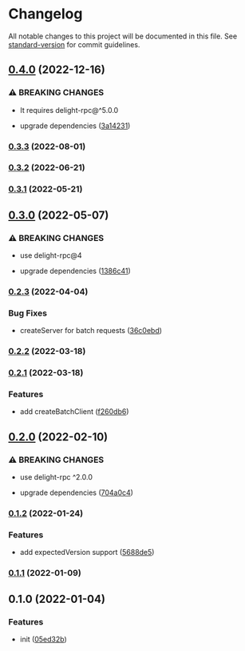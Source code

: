 # Changelog

All notable changes to this project will be documented in this file. See [standard-version](https://github.com/conventional-changelog/standard-version) for commit guidelines.

## [0.4.0](https://github.com/delight-rpc/piscina/compare/v0.3.3...v0.4.0) (2022-12-16)


### ⚠ BREAKING CHANGES

* It requires delight-rpc@^5.0.0

* upgrade dependencies ([3a14231](https://github.com/delight-rpc/piscina/commit/3a142311f8da8bb4cbbbb4a19be8c0788b1e8cb0))

### [0.3.3](https://github.com/delight-rpc/piscina/compare/v0.3.2...v0.3.3) (2022-08-01)

### [0.3.2](https://github.com/delight-rpc/piscina/compare/v0.3.1...v0.3.2) (2022-06-21)

### [0.3.1](https://github.com/delight-rpc/piscina/compare/v0.3.0...v0.3.1) (2022-05-21)

## [0.3.0](https://github.com/delight-rpc/piscina/compare/v0.2.3...v0.3.0) (2022-05-07)


### ⚠ BREAKING CHANGES

* use delight-rpc@4

* upgrade dependencies ([1386c41](https://github.com/delight-rpc/piscina/commit/1386c4130ad12c5f704282f1d2e83b6a3ef183e2))

### [0.2.3](https://github.com/delight-rpc/piscina/compare/v0.2.2...v0.2.3) (2022-04-04)


### Bug Fixes

* createServer for batch requests ([36c0ebd](https://github.com/delight-rpc/piscina/commit/36c0ebd35f8f4c073917195aece238a3738ca8f0))

### [0.2.2](https://github.com/delight-rpc/piscina/compare/v0.2.1...v0.2.2) (2022-03-18)

### [0.2.1](https://github.com/delight-rpc/piscina/compare/v0.2.0...v0.2.1) (2022-03-18)


### Features

* add createBatchClient ([f260db6](https://github.com/delight-rpc/piscina/commit/f260db683678af9dd7c5a17f37db436b04c83934))

## [0.2.0](https://github.com/delight-rpc/piscina/compare/v0.1.2...v0.2.0) (2022-02-10)


### ⚠ BREAKING CHANGES

* use delight-rpc ^2.0.0

* upgrade dependencies ([704a0c4](https://github.com/delight-rpc/piscina/commit/704a0c443d4b4e5ee8d12ec3b8b67bea798f958e))

### [0.1.2](https://github.com/delight-rpc/piscina/compare/v0.1.1...v0.1.2) (2022-01-24)


### Features

* add expectedVersion support ([5688de5](https://github.com/delight-rpc/piscina/commit/5688de5a7aa9e12edb9ed166c52d87ed692a5f5c))

### [0.1.1](https://github.com/delight-rpc/piscina/compare/v0.1.0...v0.1.1) (2022-01-09)

## 0.1.0 (2022-01-04)


### Features

* init ([05ed32b](https://github.com/delight-rpc/piscina/commit/05ed32b15f3008c69a069129468c32d803e5719d))
